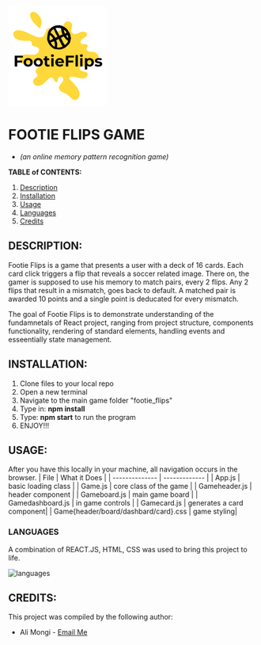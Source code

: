 ![logo](https://github.com/alialfa/footie_flips/blob/master/src/images/header/logo.png "Logo")

# FOOTIE FLIPS GAME

- _(an online memory pattern recognition game)_

**TABLE of CONTENTS:**

1. [Description](#description)
2. [Installation](#installation)
3. [Usage](#usage)
4. [Languages](#languages)
5. [Credits](#credits)

## DESCRIPTION:

Footie Flips is a game that presents a user with a deck of 16 cards. Each card click triggers a flip that reveals a soccer related image. There on, the gamer is supposed to use his memory to match pairs, every 2 flips. Any 2 flips that result in a mismatch, goes back to default. A matched pair is awarded 10 points and a single point is deducated for every mismatch.

The goal of Footie Flips is to demonstrate understanding of the fundamnetals of React project, ranging from project structure, components functionality, rendering of standard elements, handling events and esseentially state management.

## INSTALLATION:

1. Clone files to your local repo
2. Open a new terminal
3. Navigate to the main game folder "footie_flips"
4. Type in: **npm install**
5. Type: **npm start** to run the program
6. ENJOY!!!

## USAGE:

After you have this locally in your machine, all navigation occurs in the browser.
| File | What it Does |
| -------------- | ------------- |
| App.js | basic loading class |
| Game.js | core class of the game |
| Gameheader.js | header component |
| Gameboard.js | main game board |
| Gamedashboard.js | in game controls |
| Gamecard.js | generates a card component|
| Game{header/board/dashbard/card}.css | game styling|

### LANGUAGES

A combination of REACT.JS, HTML, CSS was used to bring this project to life.

![languages](https://curatti.com/wp-content/uploads/2017/11/ReactJS-1000x500.jpg)

## CREDITS:

This project was compiled by the following author:

- Ali Mongi - [Email Me](mailto:alphan.mongi@gmail.com)
